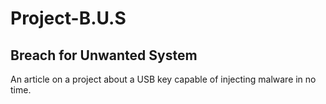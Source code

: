 # Project-B.U.S
## Breach for Unwanted System
An article on a project about a USB key capable of injecting malware in no time.
